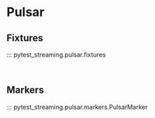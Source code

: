 # Pulsar

## Fixtures

::: pytest_streaming.pulsar.fixtures

&#160;

## Markers

::: pytest_streaming.pulsar.markers.PulsarMarker
